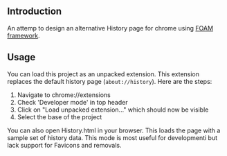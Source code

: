 Introduction
------------
An attemp to design an alternative History page for chrome using [FOAM framework](http://foam-framework.github.io/foam/).

Usage
-----
You can load this project as an unpacked extension. This extension replaces the default 
history page (`about://history`).  Here are the steps:

1. Navigate to chrome://extensions
2. Check 'Developer mode' in top header
3. Click on "Load unpacked extension..." which should now be visible
4. Select the base of the project

You can also open History.html in your browser. This loads the page with a sample set of history data. 
This mode is most useful for developmenti but lack support for Favicons and removals.




